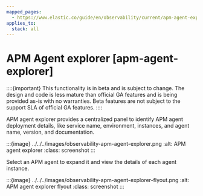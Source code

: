 ```yaml
---
mapped_pages:
  - https://www.elastic.co/guide/en/observability/current/apm-agent-explorer.html
applies_to:
  stack: all
---
```


# APM Agent explorer [apm-agent-explorer]


::::{important}
This functionality is in beta and is subject to change. The design and code is less mature than official GA features and is being provided as-is with no warranties. Beta features are not subject to the support SLA of official GA features.
::::


APM agent explorer provides a centralized panel to identify APM agent deployment details, like service name, environment, instances, and agent name, version, and documentation.

:::{image} ../../../images/observability-apm-agent-explorer.png
:alt: APM agent explorer
:class: screenshot
:::

Select an APM agent to expand it and view the details of each agent instance.

:::{image} ../../../images/observability-apm-agent-explorer-flyout.png
:alt: APM agent explorer flyout
:class: screenshot
:::

